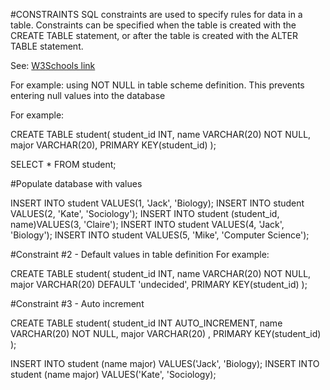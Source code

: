 #CONSTRAINTS
SQL constraints are used to specify rules for data in a table. Constraints can be specified when the table is created with the CREATE TABLE statement, or after the table is created with the ALTER TABLE statement.

See: [W3Schools link](https://www.w3schools.com/mysql/mysql_constraints.asp) 

For example: using NOT NULL in table scheme definition.
This prevents entering null values into the database

For example:

  CREATE TABLE student(
    student_id INT,
    name VARCHAR(20) NOT NULL,
    major VARCHAR(20),
    PRIMARY KEY(student_id)
  );

  SELECT * FROM student;

#Populate database with values

  INSERT INTO student VALUES(1, 'Jack', 'Biology);
  INSERT INTO student VALUES(2, 'Kate', 'Sociology');
  INSERT INTO student (student_id, name)VALUES(3, 'Claire');
  INSERT INTO student VALUES(4, 'Jack', 'Biology');
  INSERT INTO student VALUES(5, 'Mike', 'Computer Science');

#Constraint #2 - Default values in table definition
For example:

  CREATE TABLE student(
    student_id INT,
    name VARCHAR(20) NOT NULL,
    major VARCHAR(20) DEFAULT 'undecided',
    PRIMARY KEY(student_id)
  );

#Constraint #3 - Auto increment

  CREATE TABLE student(
    student_id INT AUTO_INCREMENT,
    name VARCHAR(20) NOT NULL,
    major VARCHAR(20) ,
    PRIMARY KEY(student_id)
  );

  INSERT INTO student (name major) VALUES('Jack', 'Biology);
  INSERT INTO student (name major) VALUES('Kate', 'Sociology);

